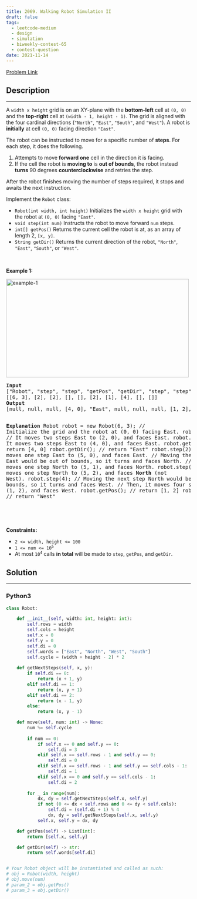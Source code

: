 ```yaml
---
title: 2069. Walking Robot Simulation II
draft: false
tags: 
  - leetcode-medium
  - design
  - simulation
  - biweekly-contest-65
  - contest-question
date: 2021-11-14
---
```


[Problem Link](https://leetcode.com/problems/walking-robot-simulation-ii/)

## Description

---
<p>A <code>width x height</code> grid is on an XY-plane with the <strong>bottom-left</strong> cell at <code>(0, 0)</code> and the <strong>top-right</strong> cell at <code>(width - 1, height - 1)</code>. The grid is aligned with the four cardinal directions (<code>&quot;North&quot;</code>, <code>&quot;East&quot;</code>, <code>&quot;South&quot;</code>, and <code>&quot;West&quot;</code>). A robot is <strong>initially</strong> at cell <code>(0, 0)</code> facing direction <code>&quot;East&quot;</code>.</p>

<p>The robot can be instructed to move for a specific number of <strong>steps</strong>. For each step, it does the following.</p>

<ol>
	<li>Attempts to move <strong>forward one</strong> cell in the direction it is facing.</li>
	<li>If the cell the robot is <strong>moving to</strong> is <strong>out of bounds</strong>, the robot instead <strong>turns</strong> 90 degrees <strong>counterclockwise</strong> and retries the step.</li>
</ol>

<p>After the robot finishes moving the number of steps required, it stops and awaits the next instruction.</p>

<p>Implement the <code>Robot</code> class:</p>

<ul>
	<li><code>Robot(int width, int height)</code> Initializes the <code>width x height</code> grid with the robot at <code>(0, 0)</code> facing <code>&quot;East&quot;</code>.</li>
	<li><code>void step(int num)</code> Instructs the robot to move forward <code>num</code> steps.</li>
	<li><code>int[] getPos()</code> Returns the current cell the robot is at, as an array of length 2, <code>[x, y]</code>.</li>
	<li><code>String getDir()</code> Returns the current direction of the robot, <code>&quot;North&quot;</code>, <code>&quot;East&quot;</code>, <code>&quot;South&quot;</code>, or <code>&quot;West&quot;</code>.</li>
</ul>

<p>&nbsp;</p>
<p><strong class="example">Example 1:</strong></p>
<img alt="example-1" src="https://assets.leetcode.com/uploads/2021/10/09/example-1.png" style="width: 498px; height: 268px;" />
<pre>
<strong>Input</strong>
[&quot;Robot&quot;, &quot;step&quot;, &quot;step&quot;, &quot;getPos&quot;, &quot;getDir&quot;, &quot;step&quot;, &quot;step&quot;, &quot;step&quot;, &quot;getPos&quot;, &quot;getDir&quot;]
[[6, 3], [2], [2], [], [], [2], [1], [4], [], []]
<strong>Output</strong>
[null, null, null, [4, 0], &quot;East&quot;, null, null, null, [1, 2], &quot;West&quot;]

<strong>Explanation</strong>
Robot robot = new Robot(6, 3); // Initialize the grid and the robot at (0, 0) facing East.
robot.step(2);  // It moves two steps East to (2, 0), and faces East.
robot.step(2);  // It moves two steps East to (4, 0), and faces East.
robot.getPos(); // return [4, 0]
robot.getDir(); // return &quot;East&quot;
robot.step(2);  // It moves one step East to (5, 0), and faces East.
                // Moving the next step East would be out of bounds, so it turns and faces North.
                // Then, it moves one step North to (5, 1), and faces North.
robot.step(1);  // It moves one step North to (5, 2), and faces <strong>North</strong> (not West).
robot.step(4);  // Moving the next step North would be out of bounds, so it turns and faces West.
                // Then, it moves four steps West to (1, 2), and faces West.
robot.getPos(); // return [1, 2]
robot.getDir(); // return &quot;West&quot;

</pre>

<p>&nbsp;</p>
<p><strong>Constraints:</strong></p>

<ul>
	<li><code>2 &lt;= width, height &lt;= 100</code></li>
	<li><code>1 &lt;= num &lt;= 10<sup>5</sup></code></li>
	<li>At most <code>10<sup>4</sup></code> calls <strong>in total</strong> will be made to <code>step</code>, <code>getPos</code>, and <code>getDir</code>.</li>
</ul>


## Solution

---
### Python3
``` py title='walking-robot-simulation-ii'
class Robot:

    def __init__(self, width: int, height: int):
        self.rows = width
        self.cols = height
        self.x = 0
        self.y = 0
        self.di = 0
        self.words = ["East", "North", "West", "South"]
        self.cycle = (width + height - 2) * 2
    
    def getNextSteps(self, x, y):
        if self.di == 0:
            return (x + 1, y)
        elif self.di == 1:
            return (x, y + 1)
        elif self.di == 2:
            return (x - 1, y)
        else:
            return (x, y - 1)

    def move(self, num: int) -> None:
        num %= self.cycle
        
        if num == 0:
            if self.x == 0 and self.y == 0:
                self.di = 3
            elif self.x == self.rows - 1 and self.y == 0:
                self.di = 0
            elif self.x == self.rows - 1 and self.y == self.cols - 1:
                self.di = 1
            elif self.x == 0 and self.y == self.cols - 1:
                self.di = 2
            
        for _ in range(num):
            dx, dy = self.getNextSteps(self.x, self.y)
            if not (0 <= dx < self.rows and 0 <= dy < self.cols):
                self.di = (self.di + 1) % 4
                dx, dy = self.getNextSteps(self.x, self.y)
            self.x, self.y = dx, dy

    def getPos(self) -> List[int]:
        return [self.x, self.y]

    def getDir(self) -> str:
        return self.words[self.di]


# Your Robot object will be instantiated and called as such:
# obj = Robot(width, height)
# obj.move(num)
# param_2 = obj.getPos()
# param_3 = obj.getDir()
```


